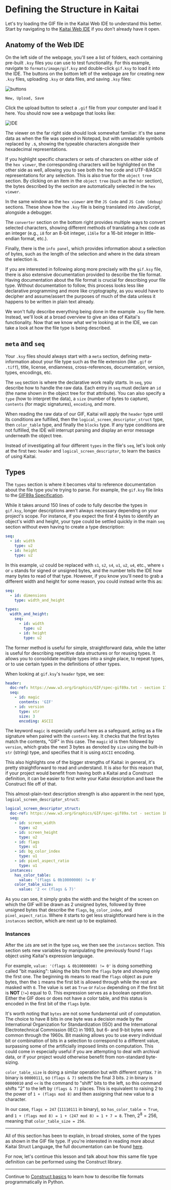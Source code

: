 # Defining the Structure in Kaitai

Let's try loading the GIF file in the Kaitai Web IDE to understand this better. Start by navigating to the [Kaitai Web IDE](https://ide.kaitai.io/) if you don't already have it open.

## Anatomy of the Web IDE

On the left side of the webpage, you'll see a list of folders, each containing pre-built `.ksy` files you can use to test functionality. For this example, navigate to `formats/image/gif.ksy` and double-click `gif.ksy` to load it into the IDE. The buttons on the bottom left of the webpage are for creating new `.ksy` files, uploading `.ksy` or data files, and saving `.ksy` files:

![buttons](images/kaitai-icons.png)
```
New, Upload, Save
```

Click the upload button to select a `.gif` file from your computer and load it here. You should now see a webpage that looks like:

![IDE](images/kaitai_ide.png)

The viewer on the far right side should look somewhat familiar: it's the same data as when the file was opened in Notepad, but with unreadable symbols replaced by `.`s, showing the typeable characters alongside their hexadecimal representations.

If you highlight specific characters or sets of characters on either side of the `hex viewer`, the corresponding characters will be highlighted on the other side as well, allowing you to see both the hex code and UTF-8/ASCII representations for any selection. This is also true for the `object tree` section. By clicking on an item in the `object tree` (such as the `hdr` section), the bytes described by the section are automatically selected in the `hex viewer`.

In the same window as the `hex viewer` are the `JS Code` and `JS Code (debug)` sections. These show how the `.ksy` file is being translated into JavaScript, alongside a debugger.

The `converter` section on the bottom right provides multiple ways to convert selected characters, showing different methods of translating a hex code as an integer (e.g., `i8` for an 8-bit integer, `i16le` for a 16-bit integer in little-endian format, etc.).

Finally, there is the `info panel`, which provides information about a selection of bytes, such as the length of the selection and where in the data stream the selection is.

If you are interested in following along more precisely with the `gif.ksy` file, there is also extensive documentation provided to describe the file format. Having documentation about the file format is crucial for describing your file type. Without documentation to follow, this process looks less like declarative programming and more like cryptography, as you would have to decipher and assume/assert the purposes of much of the data unless it happens to be written in plain text already.

We won't fully describe everything being done in the example `.ksy` file here. Instead, we'll look at a broad overview to give an idea of Kaitai's functionality. Now that we know what we're looking at in the IDE, we can take a look at how the file type is being described.

## `meta` and `seq`

Your `.ksy` files should always start with a `meta` section, defining meta-information about your file type such as the file extension (like `.gif` or `.tiff`), title, license, endianness, cross-references, documentation, version, types, encodings, etc.

The `seq` section is where the declarative work really starts. In `seq`, you describe how to handle the raw data. Each entry in `seq` must declare an `id` (the name shown in the object tree for that attribute). You can also specify a `type` (how to interpret the data), a `size` (number of bytes to capture), `contents` (for magic signatures), `encoding`, and more.

When reading the raw data of our GIF, Kaitai will apply the `header` type until its conditions are fulfilled, then the `logical_screen_descriptor_struct` type, then `color_table` type, and finally the `blocks` type. If any type conditions are not fulfilled, the IDE will interrupt parsing and display an error message underneath the object tree.

Instead of investigating all four different `types` in the file's `seq`, let's look only at the first two: `header` and `logical_screen_descriptor`, to learn the basics of using Kaitai.

## Types

The `types` section is where it becomes vital to reference documentation about the file type you're trying to parse. For example, the `gif.ksy` file links to the [GIF89a Specification](https://www.w3.org/Graphics/GIF/spec-gif89a.txt).

While it takes around 150 lines of code to fully describe the types in `gif.ksy`, longer descriptions aren't always necessary depending on your project's scope. For instance, if you expect the first 4 bytes to identify an object's width and height, your type could be settled quickly in the main `seq` section without even having to create a type description:

```yaml
seq:
  - id: width
    type: u2
  - id: height
    type: u2
```

In this example, `u2` could be replaced with `s1`, `s2`, `s4`, `u1`, `u2`, `u4`, etc., where `s` or `u` stands for signed or unsigned bytes, and the number tells the IDE how many bytes to read of that type. However, if you know you'll need to grab a different width and height for some reason, you could instead write this as:

```yaml
seq:
  - id: dimensions
    type: width_and_height

types:
  width_and_height:
    seq:
      - id: width
        type: u2
      - id: height
        type: u2
```

The former method is useful for simple, straightforward data, while the latter is useful for describing repetitive data structures or for reusing types. It allows you to consolidate multiple types into a single place, to repeat types, or to use certain types in the definitions of other types.

When looking at `gif.ksy`'s `header` type, we see:

```yaml
header:
  doc-ref: https://www.w3.org/Graphics/GIF/spec-gif89a.txt - section 17
  seq:
    - id: magic
      contents: 'GIF'
    - id: version
      type: str
      size: 3
      encoding: ASCII
```

The keyword `magic` is especially useful here as a safeguard, acting as a file signature when paired with the `contents` key. It checks that the first bytes match the contents, "GIF" in this case. The `magic` id is then followed by `version`, which grabs the next 3 bytes as denoted by `size` using the built-in `str` (string) type, and specifies that it is using `ASCII` encoding.

This also highlights one of the bigger strengths of Kaitai: in general, it's pretty straightforward to read and understand. It is also for this reason that, if your project would benefit from having both a Kaitai and a Construct definition, it can be easier to first write your Kaitai description and base the Construct file off of that.

This almost-plain-text description strength is also apparent in the next type, `logical_screen_descriptor_struct`:

```yaml
logical_screen_descriptor_struct:
  doc-ref: https://www.w3.org/Graphics/GIF/spec-gif89a.txt - section 18
  seq:
    - id: screen_width
      type: u2
    - id: screen_height
      type: u2
    - id: flags
      type: u1
    - id: bg_color_index
      type: u1
    - id: pixel_aspect_ratio
      type: u1
  instances:
    has_color_table:
      value: '(flags & 0b10000000) != 0'
    color_table_size:
      value: '2 << (flags & 7)'
```

As you can see, it simply grabs the width and the height of the screen on which the GIF will be drawn as 2 unsigned bytes, followed by three unsigned bytes that describe the `flags`, `bg_color_index`, and `pixel_aspect_ratio`. Where it starts to get less straightforward here is in the `instances` section, which are next up to be explained.

### Instances

After the `id`s are set in the type `seq`, we then see the `instances` section. This section sets new variables by manipulating the previously found `flags` object using Kaitai's expression language.

For example, `value: '(flags & 0b10000000) != 0'` is doing something called "bit masking": taking the bits from the `flags` byte and showing only the first one. The beginning `0b` means to read the `flags` object as pure bytes, then the `1` means the first bit is allowed through while the rest are masked with `0`. The value is set as `True` or `False` depending on if the first bit is **NOT** (`!=`) equal to 0. This expression serves as a boolean operation. Either the GIF does or does not have a color table, and this status is encoded in the first bit of the `flags` byte.

It's worth noting that `bytes` are not some fundamental unit of computation. The choice to have 8 bits in one byte was a decision made by the International Organization for Standardization (ISO) and the International Electrotechnical Commission (IEC) in 1993, but 6- and 9-bit bytes were common through the 1960s. Bit masking allows you to use every individual bit or combination of bits in a selection to correspond to a different value, surpassing some of the artificially imposed limits on computation. This could come in especially useful if you are attempting to deal with archival data, or if your project would otherwise benefit from non-standard byte-sizing. 

`color_table_size` is doing a similar operation but with different syntax. `7` in binary is `00000111`, so `(flags & 7)` selects the final 3 bits. `2` in binary is `00000010` and `<<` is the command to "shift" bits to the left, so this command shifts "2" to the left by `(flags & 7)` places. This is equivalent to raising 2 to the power of `1 + (flags mod 8)` and then assigning that new value to a character.

In our case, `flags = 247` (`11110111` in binary), so `has_color_table = True`, and `1 + (flags mod 8) = 1 + (247 mod 8) = 1 + 7 = 8`. Then, $2^8 = 256$, meaning that `color_table_size = 256`.

---

All of this section has been to explain, in broad strokes, some of the types as shown in the GIF file type. If you're interested in reading more about Kaitai Struct Language, the full documentation can be found [here](http://doc.kaitai.io/user_guide.html#_kaitai_struct_language).

For now, let's continue this lesson and talk about how this same file type definition can be performed using the Construct library.

---
Continue to [Construct basics](04_construct_basics.md) to learn how to describe file formats programmatically in Python.